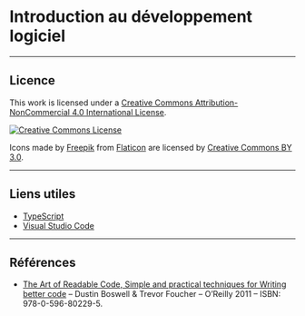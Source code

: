 
# Introduction au développement logiciel


----

## Licence

This work is licensed under a [Creative Commons Attribution-NonCommercial 4.0 International License](http://creativecommons.org/licenses/by-nc/4.0/).

[![Creative Commons License](https://i.creativecommons.org/l/by-nc/4.0/88x31.png)](http://creativecommons.org/licenses/by-nc/4.0/)

Icons made by  [Freepik](http://www.freepik.com) from [Flaticon](http://www.flaticon.com)  are  licensed by [Creative Commons BY 3.0](http://creativecommons.org/licenses/by/3.0/).

----
## Liens utiles

- [TypeScript](https://www.typescriptlang.org/)
- [Visual Studio Code](http://code.visualstudio.com)

----

## Références

- [The Art of Readable Code, Simple and practical techniques for Writing better code](http://shop.oreilly.com/product/9780596802301.do) – Dustin Boswell & Trevor Foucher – O’Reilly 2011 – ISBN: 978-0-596-80229-5.



